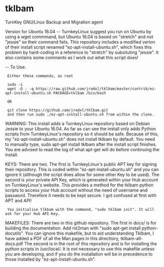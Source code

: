 # tklbam
TurnKey GNU/Linux Backup and Migration agent

Version for Ubuntu 16.04
-- TurnkeyLinux suggest you run on Ubuntu by using a wget commmand, but Ubuntu 16.04 is based on "stretch" and not "jessie" 
   so their command fails.
   This repository includes a modified verion of their install script renamed "ez-apt-install-ubuntu.sh", which 
   fixes this problem by hard-coding in a reference to "stretch" by subsituting "jessie". It also contains some comments as
   I work out what this script does!
   
-- To Use:

     Either these commands, as root
     
     sudo -i  
     wget -O - -q https://raw.github.com/jradxl/tklbam/master/contrib/ez-apt-install-ubuntu.sh PACKAGE=tklbam /bin/bash
   
     OR

     git clone https://github.com/jradxl/tklbam.git
     and then run sudo ./ez-apt-install-ubuntu.sh from within the clone.
     

WARNING:
     This install adds a TurnkeyLinux repository based on Debian Jessie to your Ubuntu 16.04.
     As far as can see the install only adds Python scripts from TurnkeyLinux's repository so it 
     should be safe. Because of this, my "ez-apt-install-ubuntu.sh" does not install tklbam by default.
     You need to manually type, sudo apt-get install tklbam after the install script finishes.
     You are advised to read the log of what apt-get will do before continuing the install.
    

KEYS:
     There are two. The first is TurnkeyLinux's public APT key for signing their repository. This is coded within 
     "ez-apt-install-ubuntu.sh" and you can ignore it (although the script does allow for some other Key to be used).
     The second is your private API Key, which is generated within your Hub account on TurnkeyLinux's website. This provides a 
     method for the tklbam python scripts to access your Hub account without the need of username and password. Therefore 
     it needs to be kept secure. I got confused at first with APT and API!
     
     You initialise tlkbam with the command, "sudo tklbam init". It will ask for your Hub API-Key.  
     
     
MAKEFILES:
     There are two in this github repository. The first in docs/ is for building the documentation. Add rst2man with 
     "sudo apt-get install python-docutils". You can ignore this makefile, but to aid understanding Tklbam, I have 
     added a PDF of all the Man pages in this directtory, tklbam-all-docs.pdf
     The second is in the root of this repository and is for installing the python scripts in /usr/local/. It is not necessary
     to use this makefile unless you are developing, and if you do the installation will be in precedence to those installed 
     by "ez-apt-install-ubuntu.sh". 
     
     
     
     
     
